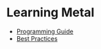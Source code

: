 # Learning Metal

- [Programming Guide](https://developer.apple.com/library/archive/documentation/Miscellaneous/Conceptual/MetalProgrammingGuide/Introduction/Introduction.html)
- [Best Practices](https://developer.apple.com/library/archive/documentation/3DDrawing/Conceptual/MTLBestPracticesGuide/)